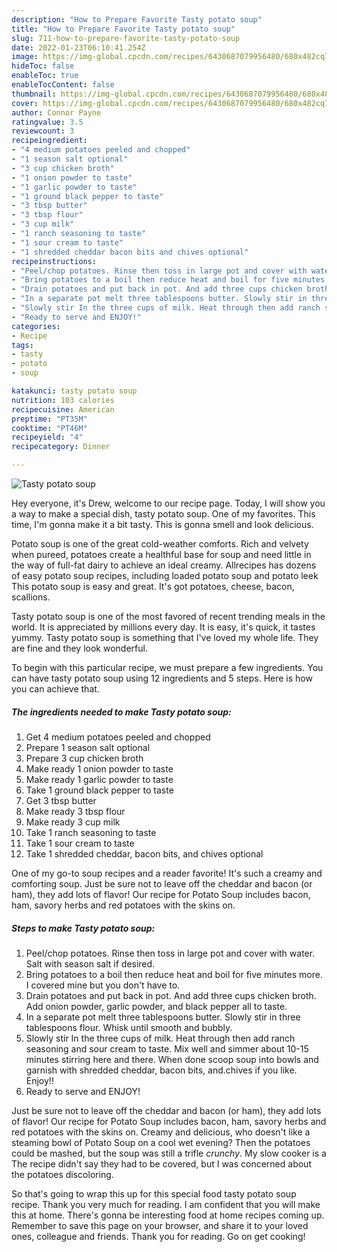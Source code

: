 ```yaml
---
description: "How to Prepare Favorite Tasty potato soup"
title: "How to Prepare Favorite Tasty potato soup"
slug: 711-how-to-prepare-favorite-tasty-potato-soup
date: 2022-01-23T06:10:41.254Z
image: https://img-global.cpcdn.com/recipes/6430687079956480/680x482cq70/tasty-potato-soup-recipe-main-photo.jpg
hideToc: false
enableToc: true
enableTocContent: false
thumbnail: https://img-global.cpcdn.com/recipes/6430687079956480/680x482cq70/tasty-potato-soup-recipe-main-photo.jpg
cover: https://img-global.cpcdn.com/recipes/6430687079956480/680x482cq70/tasty-potato-soup-recipe-main-photo.jpg
author: Connor Payne
ratingvalue: 3.5
reviewcount: 3
recipeingredient:
- "4 medium potatoes peeled and chopped"
- "1 season salt optional"
- "3 cup chicken broth"
- "1 onion powder to taste"
- "1 garlic powder to taste"
- "1 ground black pepper to taste"
- "3 tbsp butter"
- "3 tbsp flour"
- "3 cup milk"
- "1 ranch seasoning to taste"
- "1 sour cream to taste"
- "1 shredded cheddar bacon bits and chives optional"
recipeinstructions:
- "Peel/chop potatoes. Rinse then toss in large pot and cover with water. Salt with season salt if desired."
- "Bring potatoes to a boil then reduce heat and boil for five minutes more. I covered mine but you don&#39;t have to."
- "Drain potatoes and put back in pot. And add three cups chicken broth. Add onion powder, garlic powder, and black pepper all to taste."
- "In a separate pot melt three tablespoons butter. Slowly stir in three tablespoons flour. Whisk until smooth and bubbly."
- "Slowly stir In the three cups of milk. Heat through then add ranch seasoning and sour cream to taste. Mix well and simmer about 10-15 minutes stirring here and there. When done scoop soup into bowls and garnish with shredded cheddar, bacon bits, and.chives if you like. Enjoy!!"
- "Ready to serve and ENJOY!"
categories:
- Recipe
tags:
- tasty
- potato
- soup

katakunci: tasty potato soup 
nutrition: 103 calories
recipecuisine: American
preptime: "PT35M"
cooktime: "PT46M"
recipeyield: "4"
recipecategory: Dinner

---
```



![Tasty potato soup](https://img-global.cpcdn.com/recipes/6430687079956480/680x482cq70/tasty-potato-soup-recipe-main-photo.jpg)

Hey everyone, it's Drew, welcome to our recipe page. Today, I will show you a way to make a special dish, tasty potato soup. One of my favorites. This time, I'm gonna make it a bit tasty. This is gonna smell and look delicious.

Potato soup is one of the great cold-weather comforts. Rich and velvety when pureed, potatoes create a healthful base for soup and need little in the way of full-fat dairy to achieve an ideal creamy. Allrecipes has dozens of easy potato soup recipes, including loaded potato soup and potato leek This potato soup is easy and great. It&#39;s got potatoes, cheese, bacon, scallions.

Tasty potato soup is one of the most favored of recent trending meals in the world. It is appreciated by millions every day. It is easy, it's quick, it tastes yummy. Tasty potato soup is something that I've loved my whole life. They are fine and they look wonderful.


To begin with this particular recipe, we must prepare a few ingredients. You can have tasty potato soup using 12 ingredients and 5 steps. Here is how you can achieve that.

<!--inarticleads1-->

##### The ingredients needed to make Tasty potato soup:

1. Get 4 medium potatoes peeled and chopped
1. Prepare 1 season salt optional
1. Prepare 3 cup chicken broth
1. Make ready 1 onion powder to taste
1. Make ready 1 garlic powder to taste
1. Take 1 ground black pepper to taste
1. Get 3 tbsp butter
1. Make ready 3 tbsp flour
1. Make ready 3 cup milk
1. Take 1 ranch seasoning to taste
1. Take 1 sour cream to taste
1. Take 1 shredded cheddar, bacon bits, and chives optional


One of my go-to soup recipes and a reader favorite! It&#39;s such a creamy and comforting soup. Just be sure not to leave off the cheddar and bacon (or ham), they add lots of flavor! Our recipe for Potato Soup includes bacon, ham, savory herbs and red potatoes with the skins on. 

<!--inarticleads2-->

##### Steps to make Tasty potato soup:

1. Peel/chop potatoes. Rinse then toss in large pot and cover with water. Salt with season salt if desired.
1. Bring potatoes to a boil then reduce heat and boil for five minutes more. I covered mine but you don&#39;t have to.
1. Drain potatoes and put back in pot. And add three cups chicken broth. Add onion powder, garlic powder, and black pepper all to taste.
1. In a separate pot melt three tablespoons butter. Slowly stir in three tablespoons flour. Whisk until smooth and bubbly.
1. Slowly stir In the three cups of milk. Heat through then add ranch seasoning and sour cream to taste. Mix well and simmer about 10-15 minutes stirring here and there. When done scoop soup into bowls and garnish with shredded cheddar, bacon bits, and.chives if you like. Enjoy!!
1. Ready to serve and ENJOY!

Just be sure not to leave off the cheddar and bacon (or ham), they add lots of flavor! Our recipe for Potato Soup includes bacon, ham, savory herbs and red potatoes with the skins on. Creamy and delicious, who doesn&#39;t like a steaming bowl of Potato Soup on a cool wet evening? Then the potatoes could be mashed, but the soup was still a trifle *crunchy*. My slow cooker is a The recipe didn&#39;t say they had to be covered, but I was concerned about the potatoes discoloring. 

So that's going to wrap this up for this special food tasty potato soup recipe. Thank you very much for reading. I am confident that you will make this at home. There's gonna be interesting food at home recipes coming up. Remember to save this page on your browser, and share it to your loved ones, colleague and friends. Thank you for reading. Go on get cooking!
